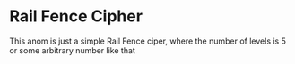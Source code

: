 # Rail Fence Cipher

This anom is just a simple Rail Fence ciper, where the number of levels is 5 or some arbitrary number like that
